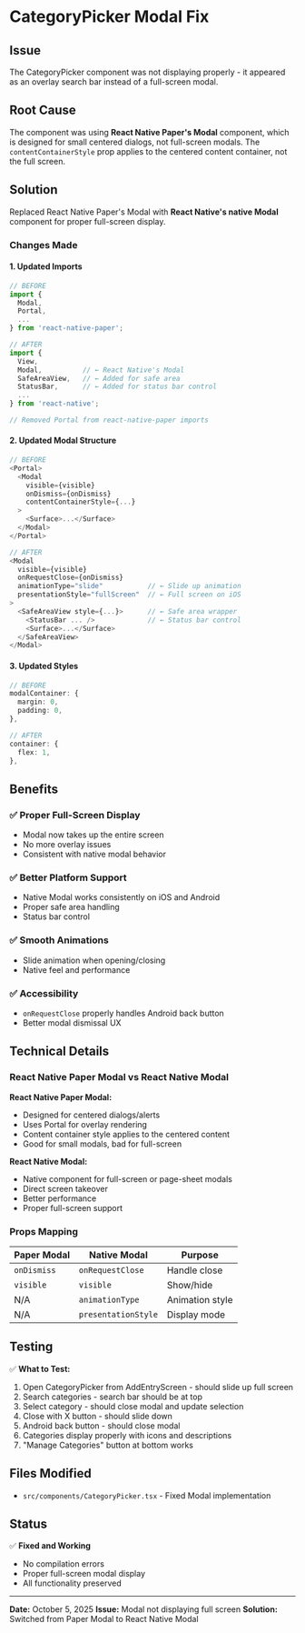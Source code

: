 # CategoryPicker Modal Fix

## Issue
The CategoryPicker component was not displaying properly - it appeared as an overlay search bar instead of a full-screen modal.

## Root Cause
The component was using **React Native Paper's Modal** component, which is designed for small centered dialogs, not full-screen modals. The `contentContainerStyle` prop applies to the centered content container, not the full screen.

## Solution
Replaced React Native Paper's Modal with **React Native's native Modal** component for proper full-screen display.

### Changes Made

#### 1. Updated Imports
```typescript
// BEFORE
import {
  Modal,
  Portal,
  ...
} from 'react-native-paper';

// AFTER
import {
  View,
  Modal,          // ← React Native's Modal
  SafeAreaView,   // ← Added for safe area
  StatusBar,      // ← Added for status bar control
  ...
} from 'react-native';

// Removed Portal from react-native-paper imports
```

#### 2. Updated Modal Structure
```typescript
// BEFORE
<Portal>
  <Modal
    visible={visible}
    onDismiss={onDismiss}
    contentContainerStyle={...}
  >
    <Surface>...</Surface>
  </Modal>
</Portal>

// AFTER
<Modal
  visible={visible}
  onRequestClose={onDismiss}
  animationType="slide"           // ← Slide up animation
  presentationStyle="fullScreen"  // ← Full screen on iOS
>
  <SafeAreaView style={...}>      // ← Safe area wrapper
    <StatusBar ... />             // ← Status bar control
    <Surface>...</Surface>
  </SafeAreaView>
</Modal>
```

#### 3. Updated Styles
```typescript
// BEFORE
modalContainer: {
  margin: 0,
  padding: 0,
},

// AFTER
container: {
  flex: 1,
},
```

## Benefits

### ✅ Proper Full-Screen Display
- Modal now takes up the entire screen
- No more overlay issues
- Consistent with native modal behavior

### ✅ Better Platform Support
- Native Modal works consistently on iOS and Android
- Proper safe area handling
- Status bar control

### ✅ Smooth Animations
- Slide animation when opening/closing
- Native feel and performance

### ✅ Accessibility
- `onRequestClose` properly handles Android back button
- Better modal dismissal UX

## Technical Details

### React Native Paper Modal vs React Native Modal

**React Native Paper Modal:**
- Designed for centered dialogs/alerts
- Uses Portal for overlay rendering
- Content container style applies to the centered content
- Good for small modals, bad for full-screen

**React Native Modal:**
- Native component for full-screen or page-sheet modals
- Direct screen takeover
- Better performance
- Proper full-screen support

### Props Mapping

| Paper Modal | Native Modal | Purpose |
|------------|-------------|---------|
| `onDismiss` | `onRequestClose` | Handle close |
| `visible` | `visible` | Show/hide |
| N/A | `animationType` | Animation style |
| N/A | `presentationStyle` | Display mode |

## Testing

✅ **What to Test:**
1. Open CategoryPicker from AddEntryScreen - should slide up full screen
2. Search categories - search bar should be at top
3. Select category - should close modal and update selection
4. Close with X button - should slide down
5. Android back button - should close modal
6. Categories display properly with icons and descriptions
7. "Manage Categories" button at bottom works

## Files Modified
- `src/components/CategoryPicker.tsx` - Fixed Modal implementation

## Status
✅ **Fixed and Working**
- No compilation errors
- Proper full-screen modal display
- All functionality preserved

---
**Date:** October 5, 2025
**Issue:** Modal not displaying full screen
**Solution:** Switched from Paper Modal to React Native Modal
